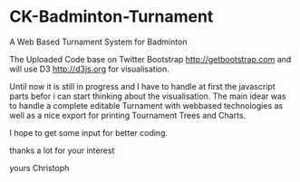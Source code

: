 # CK-Badminton-Turnament
A Web Based Turnament System for Badminton

The Uploaded Code base on Twitter Bootstrap http://getbootstrap.com and will use D3 http://d3js.org for visualisation.

Until now it is still in progress and I have to handle at first the javascript parts befor i can start thinking about the visualisation.
The main idear was to handle a complete editable Turnament with webbased technologies as well as a nice export for printing Tournament Trees and Charts.

I hope to get some input for better coding.

thanks a lot for your interest

yours Christoph
